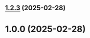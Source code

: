 ## [1.2.3](https://github.com/dvkalashnikova/git-extended/compare/1.0.0...1.2.3) (2025-02-28)



# 1.0.0 (2025-02-28)



